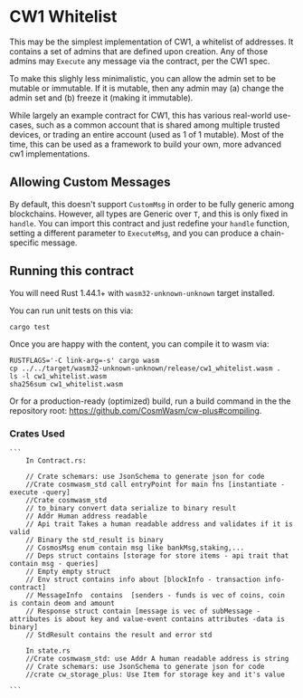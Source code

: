 # CW1 Whitelist

This may be the simplest implementation of CW1, a whitelist of addresses.
It contains a set of admins that are defined upon creation.
Any of those admins may `Execute` any message via the contract,
per the CW1 spec.

To make this slighly less minimalistic, you can allow the admin set
to be mutable or immutable. If it is mutable, then any admin may
(a) change the admin set and (b) freeze it (making it immutable).

While largely an example contract for CW1, this has various real-world use-cases,
such as a common account that is shared among multiple trusted devices,
or trading an entire account (used as 1 of 1 mutable). Most of the time,
this can be used as a framework to build your own,
more advanced cw1 implementations.

## Allowing Custom Messages

By default, this doesn't support `CustomMsg` in order to be fully generic
among blockchains. However, all types are Generic over `T`, and this is only
fixed in `handle`. You can import this contract and just redefine your `handle`
function, setting a different parameter to `ExecuteMsg`, and you can produce
a chain-specific message.

## Running this contract

You will need Rust 1.44.1+ with `wasm32-unknown-unknown` target installed.

You can run unit tests on this via: 

`cargo test`

Once you are happy with the content, you can compile it to wasm via:

```
RUSTFLAGS='-C link-arg=-s' cargo wasm
cp ../../target/wasm32-unknown-unknown/release/cw1_whitelist.wasm .
ls -l cw1_whitelist.wasm
sha256sum cw1_whitelist.wasm
```

Or for a production-ready (optimized) build, run a build command in the
the repository root: https://github.com/CosmWasm/cw-plus#compiling.

### Crates Used

    ```
        In Contract.rs:

        // Crate schemars: use JsonSchema to generate json for code
        //Crate cosmwasm_std call entryPoint for main fns [instantiate -execute -query]
        //Crate cosmwasm_std  
        // to_binary convert data serialize to binary result
        // Addr Human address readable
        // Api trait Takes a human readable address and validates if it is valid
        // Binary the std_result is binary
        // CosmosMsg enum contain msg like bankMsg,staking,...
        // Deps struct contains [storage for store items - api trait that contain msg - queries]
        // Empty empty struct
        // Env struct contains info about [blockInfo - transaction info- contract]
        // MessageInfo  contains  [senders - funds is vec of coins, coin is contain deom and amount
        // Response struct contain [message is vec of subMessage - attributes is about key and value-event contains attributes -data is binary]
        // StdResult contains the result and error std

        In state.rs
        //Crate cosmwasm_std: use Addr A human readable address is string
        // Crate schemars: use JsonSchema to generate json for code
        //crate cw_storage_plus: Use Item for storage key and it's value 
    
    ```